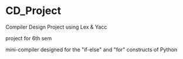 # CD_Project
Compiler Design Project using Lex &amp; Yacc

project for 6th sem

mini-compiler designed for the "if-else" and "for" constructs of Python
